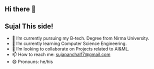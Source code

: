 ## Hi there 👋
## Sujal This side!

- 🔭 I’m currently pursuing my B-tech. Degree from Nirma University.
- 🌱 I’m currently learning Computer Science Engineering.
- 👯 I’m looking to collaborate on Projects related to AI&ML.
- 📫 How to reach me: sujapanchal17@gmail.com
- 😄 Pronouns: he/his

